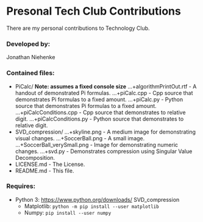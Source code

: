 # Presonal Tech Club Contributions

There are my personal contributions to Technology Club.

### Developed by:
Jonathan Niehenke

### Contained files:

- PiCalc/ **Note: assumes a fixed console size**
...+algorithmPrintOut.rtf - A handout of demonstrated Pi formulas.
...+piCalc.cpp - Cpp source that demonstrates Pi formulas to a fixed amount.
...+piCalc.py - Python source that demonstrates Pi formulas to a fixed amount. 
...+piCalcConditions.cpp - Cpp source that demonstrates to relative digit.
...+piCalcConditions.py - Python source that demonstrates to relative digit.
- SVD_compression/
...+skyline.png - A medium image for demonstrating visual changes.
...+SoccerBall.png - A small image.
...+SoccerBall_verySmall.png - Image for demonstrating numeric changes.
...+svd.py - Demonstrates compression using Singular Value Decomposition.
- LICENSE.md - The License.
- README.md - This file.

### Requires:

- Python 3: <https://www.python.org/downloads/>
SVD_compression
    - Matplotlib: `python -m pip install --user matplotlib`
    - Numpy: `pip install --user numpy`
